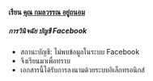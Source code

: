 #### เรียน [คุณ กมลวรรณ อยู่ถนอม](https://chayapholsmile.github.io/Users/th/kamonwan-yuthanom.html)
##### การวินิจฉัย บัญชี Facebook 
* สถานะบัญชี: ไม่พบข้อมูลในระบบ Facebook
* จึงเรียนมาเพื่อทราบ
* เอกสารนี้ได้รับการลงนามด้วยระบบอิเล็กทรอนิกส์
